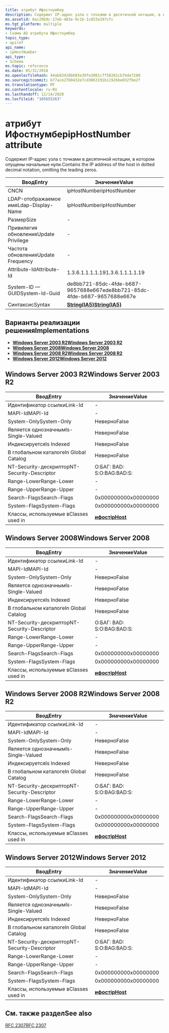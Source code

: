 ```yaml
---
title: атрибут Ифостнумбер
description: Содержит IP-адрес узла с точками в десятичной нотации, в котором опущены начальные нули.
ms.assetid: 0ac29b9c-17eb-483e-9c1b-1c853a197cfc
ms.tgt_platform: multiple
keywords:
- Схема AD атрибута Ифостнумбер
topic_type:
- apiref
api_name:
- ipHostNumber
api_type:
- Schema
ms.topic: reference
ms.date: 05/31/2018
ms.openlocfilehash: 44ab93428b683e39fe2081c7f58262cb7bde7280
ms.sourcegitcommit: b77ace27b0432e7cd3863191b11926be032fbe2f
ms.translationtype: MT
ms.contentlocale: ru-RU
ms.lasthandoff: 12/14/2020
ms.locfileid: "105655263"
---
```

# <a name="iphostnumber-attribute"></a><span data-ttu-id="263b2-104">атрибут Ифостнумбер</span><span class="sxs-lookup"><span data-stu-id="263b2-104">ipHostNumber attribute</span></span>

<span data-ttu-id="263b2-105">Содержит IP-адрес узла с точками в десятичной нотации, в котором опущены начальные нули.</span><span class="sxs-lookup"><span data-stu-id="263b2-105">Contains the IP address of the host in dotted decimal notation, omitting the leading zeros.</span></span>



| <span data-ttu-id="263b2-106">Ввод</span><span class="sxs-lookup"><span data-stu-id="263b2-106">Entry</span></span> | <span data-ttu-id="263b2-107">Значение</span><span class="sxs-lookup"><span data-stu-id="263b2-107">Value</span></span> |
|-------------------|--------------------------------------|
| <span data-ttu-id="263b2-108">CN</span><span class="sxs-lookup"><span data-stu-id="263b2-108">CN</span></span>                | <span data-ttu-id="263b2-109">ipHostNumber</span><span class="sxs-lookup"><span data-stu-id="263b2-109">ipHostNumber</span></span>                         |
| <span data-ttu-id="263b2-110">LDAP-отображаемое имя</span><span class="sxs-lookup"><span data-stu-id="263b2-110">Ldap-Display-Name</span></span> | <span data-ttu-id="263b2-111">ipHostNumber</span><span class="sxs-lookup"><span data-stu-id="263b2-111">ipHostNumber</span></span>                         |
| <span data-ttu-id="263b2-112">Размер</span><span class="sxs-lookup"><span data-stu-id="263b2-112">Size</span></span>              | \-                                   |
| <span data-ttu-id="263b2-113">Привилегия обновления</span><span class="sxs-lookup"><span data-stu-id="263b2-113">Update Privilege</span></span>  | \-                                   |
| <span data-ttu-id="263b2-114">Частота обновления</span><span class="sxs-lookup"><span data-stu-id="263b2-114">Update Frequency</span></span>  | \-                                   |
| <span data-ttu-id="263b2-115">Attribute-Id</span><span class="sxs-lookup"><span data-stu-id="263b2-115">Attribute-Id</span></span>      | <span data-ttu-id="263b2-116">1.3.6.1.1.1.1.19</span><span class="sxs-lookup"><span data-stu-id="263b2-116">1.3.6.1.1.1.1.19</span></span>                     |
| <span data-ttu-id="263b2-117">System-ID — GUID</span><span class="sxs-lookup"><span data-stu-id="263b2-117">System-Id-Guid</span></span>    | <span data-ttu-id="263b2-118">de8bb721-85dc-4fde-b687-9657688e667e</span><span class="sxs-lookup"><span data-stu-id="263b2-118">de8bb721-85dc-4fde-b687-9657688e667e</span></span> |
| <span data-ttu-id="263b2-119">Синтаксис</span><span class="sxs-lookup"><span data-stu-id="263b2-119">Syntax</span></span>            | [<span data-ttu-id="263b2-120">**String(IA5)**</span><span class="sxs-lookup"><span data-stu-id="263b2-120">**String(IA5)**</span></span>](s-string-ia5.md)  |



## <a name="implementations"></a><span data-ttu-id="263b2-121">Варианты реализации решения</span><span class="sxs-lookup"><span data-stu-id="263b2-121">Implementations</span></span>

-   [<span data-ttu-id="263b2-122">**Windows Server 2003 R2**</span><span class="sxs-lookup"><span data-stu-id="263b2-122">**Windows Server 2003 R2**</span></span>](#windows-server-2003-r2)
-   [<span data-ttu-id="263b2-123">**Windows Server 2008**</span><span class="sxs-lookup"><span data-stu-id="263b2-123">**Windows Server 2008**</span></span>](#windows-server-2008)
-   [<span data-ttu-id="263b2-124">**Windows Server 2008 R2**</span><span class="sxs-lookup"><span data-stu-id="263b2-124">**Windows Server 2008 R2**</span></span>](#windows-server-2008-r2)
-   [<span data-ttu-id="263b2-125">**Windows Server 2012**</span><span class="sxs-lookup"><span data-stu-id="263b2-125">**Windows Server 2012**</span></span>](#windows-server-2012)

## <a name="windows-server-2003-r2"></a><span data-ttu-id="263b2-126">Windows Server 2003 R2</span><span class="sxs-lookup"><span data-stu-id="263b2-126">Windows Server 2003 R2</span></span>



| <span data-ttu-id="263b2-127">Ввод</span><span class="sxs-lookup"><span data-stu-id="263b2-127">Entry</span></span> | <span data-ttu-id="263b2-128">Значение</span><span class="sxs-lookup"><span data-stu-id="263b2-128">Value</span></span> |
|------------------------|---------------------------------------|
| <span data-ttu-id="263b2-129">Идентификатор ссылки</span><span class="sxs-lookup"><span data-stu-id="263b2-129">Link-Id</span></span>                | \-                                    |
| <span data-ttu-id="263b2-130">MAPI-Id</span><span class="sxs-lookup"><span data-stu-id="263b2-130">MAPI-Id</span></span>                | \-                                    |
| <span data-ttu-id="263b2-131">System-Only</span><span class="sxs-lookup"><span data-stu-id="263b2-131">System-Only</span></span>            | <span data-ttu-id="263b2-132">Неверно</span><span class="sxs-lookup"><span data-stu-id="263b2-132">False</span></span>                                 |
| <span data-ttu-id="263b2-133">Является однозначным</span><span class="sxs-lookup"><span data-stu-id="263b2-133">Is-Single-Valued</span></span>       | <span data-ttu-id="263b2-134">Неверно</span><span class="sxs-lookup"><span data-stu-id="263b2-134">False</span></span>                                 |
| <span data-ttu-id="263b2-135">Индексируется</span><span class="sxs-lookup"><span data-stu-id="263b2-135">Is Indexed</span></span>             | <span data-ttu-id="263b2-136">Неверно</span><span class="sxs-lookup"><span data-stu-id="263b2-136">False</span></span>                                 |
| <span data-ttu-id="263b2-137">В глобальном каталоге</span><span class="sxs-lookup"><span data-stu-id="263b2-137">In Global Catalog</span></span>      | <span data-ttu-id="263b2-138">Неверно</span><span class="sxs-lookup"><span data-stu-id="263b2-138">False</span></span>                                 |
| <span data-ttu-id="263b2-139">NT-Security-дескриптор</span><span class="sxs-lookup"><span data-stu-id="263b2-139">NT-Security-Descriptor</span></span> | <span data-ttu-id="263b2-140">О:БАГ: BAD: S:</span><span class="sxs-lookup"><span data-stu-id="263b2-140">O:BAG:BAD:S:</span></span>                          |
| <span data-ttu-id="263b2-141">Range-Lower</span><span class="sxs-lookup"><span data-stu-id="263b2-141">Range-Lower</span></span>            | \-                                    |
| <span data-ttu-id="263b2-142">Range-Upper</span><span class="sxs-lookup"><span data-stu-id="263b2-142">Range-Upper</span></span>            | \-                                    |
| <span data-ttu-id="263b2-143">Search-Flags</span><span class="sxs-lookup"><span data-stu-id="263b2-143">Search-Flags</span></span>           | <span data-ttu-id="263b2-144">0x00000000</span><span class="sxs-lookup"><span data-stu-id="263b2-144">0x00000000</span></span>                            |
| <span data-ttu-id="263b2-145">System-Flags</span><span class="sxs-lookup"><span data-stu-id="263b2-145">System-Flags</span></span>           | <span data-ttu-id="263b2-146">0x00000000</span><span class="sxs-lookup"><span data-stu-id="263b2-146">0x00000000</span></span>                            |
| <span data-ttu-id="263b2-147">Классы, используемые в</span><span class="sxs-lookup"><span data-stu-id="263b2-147">Classes used in</span></span>        | [<span data-ttu-id="263b2-148">**ифост**</span><span class="sxs-lookup"><span data-stu-id="263b2-148">**ipHost**</span></span>](c-iphost.md)<br/> |



## <a name="windows-server-2008"></a><span data-ttu-id="263b2-149">Windows Server 2008</span><span class="sxs-lookup"><span data-stu-id="263b2-149">Windows Server 2008</span></span>



| <span data-ttu-id="263b2-150">Ввод</span><span class="sxs-lookup"><span data-stu-id="263b2-150">Entry</span></span> | <span data-ttu-id="263b2-151">Значение</span><span class="sxs-lookup"><span data-stu-id="263b2-151">Value</span></span> |
|------------------------|---------------------------------------|
| <span data-ttu-id="263b2-152">Идентификатор ссылки</span><span class="sxs-lookup"><span data-stu-id="263b2-152">Link-Id</span></span>                | \-                                    |
| <span data-ttu-id="263b2-153">MAPI-Id</span><span class="sxs-lookup"><span data-stu-id="263b2-153">MAPI-Id</span></span>                | \-                                    |
| <span data-ttu-id="263b2-154">System-Only</span><span class="sxs-lookup"><span data-stu-id="263b2-154">System-Only</span></span>            | <span data-ttu-id="263b2-155">Неверно</span><span class="sxs-lookup"><span data-stu-id="263b2-155">False</span></span>                                 |
| <span data-ttu-id="263b2-156">Является однозначным</span><span class="sxs-lookup"><span data-stu-id="263b2-156">Is-Single-Valued</span></span>       | <span data-ttu-id="263b2-157">Неверно</span><span class="sxs-lookup"><span data-stu-id="263b2-157">False</span></span>                                 |
| <span data-ttu-id="263b2-158">Индексируется</span><span class="sxs-lookup"><span data-stu-id="263b2-158">Is Indexed</span></span>             | <span data-ttu-id="263b2-159">Неверно</span><span class="sxs-lookup"><span data-stu-id="263b2-159">False</span></span>                                 |
| <span data-ttu-id="263b2-160">В глобальном каталоге</span><span class="sxs-lookup"><span data-stu-id="263b2-160">In Global Catalog</span></span>      | <span data-ttu-id="263b2-161">Неверно</span><span class="sxs-lookup"><span data-stu-id="263b2-161">False</span></span>                                 |
| <span data-ttu-id="263b2-162">NT-Security-дескриптор</span><span class="sxs-lookup"><span data-stu-id="263b2-162">NT-Security-Descriptor</span></span> | <span data-ttu-id="263b2-163">О:БАГ: BAD: S:</span><span class="sxs-lookup"><span data-stu-id="263b2-163">O:BAG:BAD:S:</span></span>                          |
| <span data-ttu-id="263b2-164">Range-Lower</span><span class="sxs-lookup"><span data-stu-id="263b2-164">Range-Lower</span></span>            | \-                                    |
| <span data-ttu-id="263b2-165">Range-Upper</span><span class="sxs-lookup"><span data-stu-id="263b2-165">Range-Upper</span></span>            | \-                                    |
| <span data-ttu-id="263b2-166">Search-Flags</span><span class="sxs-lookup"><span data-stu-id="263b2-166">Search-Flags</span></span>           | <span data-ttu-id="263b2-167">0x00000000</span><span class="sxs-lookup"><span data-stu-id="263b2-167">0x00000000</span></span>                            |
| <span data-ttu-id="263b2-168">System-Flags</span><span class="sxs-lookup"><span data-stu-id="263b2-168">System-Flags</span></span>           | <span data-ttu-id="263b2-169">0x00000000</span><span class="sxs-lookup"><span data-stu-id="263b2-169">0x00000000</span></span>                            |
| <span data-ttu-id="263b2-170">Классы, используемые в</span><span class="sxs-lookup"><span data-stu-id="263b2-170">Classes used in</span></span>        | [<span data-ttu-id="263b2-171">**ифост**</span><span class="sxs-lookup"><span data-stu-id="263b2-171">**ipHost**</span></span>](c-iphost.md)<br/> |



## <a name="windows-server-2008-r2"></a><span data-ttu-id="263b2-172">Windows Server 2008 R2</span><span class="sxs-lookup"><span data-stu-id="263b2-172">Windows Server 2008 R2</span></span>



| <span data-ttu-id="263b2-173">Ввод</span><span class="sxs-lookup"><span data-stu-id="263b2-173">Entry</span></span> | <span data-ttu-id="263b2-174">Значение</span><span class="sxs-lookup"><span data-stu-id="263b2-174">Value</span></span> |
|------------------------|---------------------------------------|
| <span data-ttu-id="263b2-175">Идентификатор ссылки</span><span class="sxs-lookup"><span data-stu-id="263b2-175">Link-Id</span></span>                | \-                                    |
| <span data-ttu-id="263b2-176">MAPI-Id</span><span class="sxs-lookup"><span data-stu-id="263b2-176">MAPI-Id</span></span>                | \-                                    |
| <span data-ttu-id="263b2-177">System-Only</span><span class="sxs-lookup"><span data-stu-id="263b2-177">System-Only</span></span>            | <span data-ttu-id="263b2-178">Неверно</span><span class="sxs-lookup"><span data-stu-id="263b2-178">False</span></span>                                 |
| <span data-ttu-id="263b2-179">Является однозначным</span><span class="sxs-lookup"><span data-stu-id="263b2-179">Is-Single-Valued</span></span>       | <span data-ttu-id="263b2-180">Неверно</span><span class="sxs-lookup"><span data-stu-id="263b2-180">False</span></span>                                 |
| <span data-ttu-id="263b2-181">Индексируется</span><span class="sxs-lookup"><span data-stu-id="263b2-181">Is Indexed</span></span>             | <span data-ttu-id="263b2-182">Неверно</span><span class="sxs-lookup"><span data-stu-id="263b2-182">False</span></span>                                 |
| <span data-ttu-id="263b2-183">В глобальном каталоге</span><span class="sxs-lookup"><span data-stu-id="263b2-183">In Global Catalog</span></span>      | <span data-ttu-id="263b2-184">Неверно</span><span class="sxs-lookup"><span data-stu-id="263b2-184">False</span></span>                                 |
| <span data-ttu-id="263b2-185">NT-Security-дескриптор</span><span class="sxs-lookup"><span data-stu-id="263b2-185">NT-Security-Descriptor</span></span> | <span data-ttu-id="263b2-186">О:БАГ: BAD: S:</span><span class="sxs-lookup"><span data-stu-id="263b2-186">O:BAG:BAD:S:</span></span>                          |
| <span data-ttu-id="263b2-187">Range-Lower</span><span class="sxs-lookup"><span data-stu-id="263b2-187">Range-Lower</span></span>            | \-                                    |
| <span data-ttu-id="263b2-188">Range-Upper</span><span class="sxs-lookup"><span data-stu-id="263b2-188">Range-Upper</span></span>            | \-                                    |
| <span data-ttu-id="263b2-189">Search-Flags</span><span class="sxs-lookup"><span data-stu-id="263b2-189">Search-Flags</span></span>           | <span data-ttu-id="263b2-190">0x00000000</span><span class="sxs-lookup"><span data-stu-id="263b2-190">0x00000000</span></span>                            |
| <span data-ttu-id="263b2-191">System-Flags</span><span class="sxs-lookup"><span data-stu-id="263b2-191">System-Flags</span></span>           | <span data-ttu-id="263b2-192">0x00000000</span><span class="sxs-lookup"><span data-stu-id="263b2-192">0x00000000</span></span>                            |
| <span data-ttu-id="263b2-193">Классы, используемые в</span><span class="sxs-lookup"><span data-stu-id="263b2-193">Classes used in</span></span>        | [<span data-ttu-id="263b2-194">**ифост**</span><span class="sxs-lookup"><span data-stu-id="263b2-194">**ipHost**</span></span>](c-iphost.md)<br/> |



## <a name="windows-server-2012"></a><span data-ttu-id="263b2-195">Windows Server 2012</span><span class="sxs-lookup"><span data-stu-id="263b2-195">Windows Server 2012</span></span>



| <span data-ttu-id="263b2-196">Ввод</span><span class="sxs-lookup"><span data-stu-id="263b2-196">Entry</span></span> | <span data-ttu-id="263b2-197">Значение</span><span class="sxs-lookup"><span data-stu-id="263b2-197">Value</span></span> |
|------------------------|---------------------------------------|
| <span data-ttu-id="263b2-198">Идентификатор ссылки</span><span class="sxs-lookup"><span data-stu-id="263b2-198">Link-Id</span></span>                | \-                                    |
| <span data-ttu-id="263b2-199">MAPI-Id</span><span class="sxs-lookup"><span data-stu-id="263b2-199">MAPI-Id</span></span>                | \-                                    |
| <span data-ttu-id="263b2-200">System-Only</span><span class="sxs-lookup"><span data-stu-id="263b2-200">System-Only</span></span>            | <span data-ttu-id="263b2-201">Неверно</span><span class="sxs-lookup"><span data-stu-id="263b2-201">False</span></span>                                 |
| <span data-ttu-id="263b2-202">Является однозначным</span><span class="sxs-lookup"><span data-stu-id="263b2-202">Is-Single-Valued</span></span>       | <span data-ttu-id="263b2-203">Неверно</span><span class="sxs-lookup"><span data-stu-id="263b2-203">False</span></span>                                 |
| <span data-ttu-id="263b2-204">Индексируется</span><span class="sxs-lookup"><span data-stu-id="263b2-204">Is Indexed</span></span>             | <span data-ttu-id="263b2-205">Неверно</span><span class="sxs-lookup"><span data-stu-id="263b2-205">False</span></span>                                 |
| <span data-ttu-id="263b2-206">В глобальном каталоге</span><span class="sxs-lookup"><span data-stu-id="263b2-206">In Global Catalog</span></span>      | <span data-ttu-id="263b2-207">Неверно</span><span class="sxs-lookup"><span data-stu-id="263b2-207">False</span></span>                                 |
| <span data-ttu-id="263b2-208">NT-Security-дескриптор</span><span class="sxs-lookup"><span data-stu-id="263b2-208">NT-Security-Descriptor</span></span> | <span data-ttu-id="263b2-209">О:БАГ: BAD: S:</span><span class="sxs-lookup"><span data-stu-id="263b2-209">O:BAG:BAD:S:</span></span>                          |
| <span data-ttu-id="263b2-210">Range-Lower</span><span class="sxs-lookup"><span data-stu-id="263b2-210">Range-Lower</span></span>            | \-                                    |
| <span data-ttu-id="263b2-211">Range-Upper</span><span class="sxs-lookup"><span data-stu-id="263b2-211">Range-Upper</span></span>            | \-                                    |
| <span data-ttu-id="263b2-212">Search-Flags</span><span class="sxs-lookup"><span data-stu-id="263b2-212">Search-Flags</span></span>           | <span data-ttu-id="263b2-213">0x00000000</span><span class="sxs-lookup"><span data-stu-id="263b2-213">0x00000000</span></span>                            |
| <span data-ttu-id="263b2-214">System-Flags</span><span class="sxs-lookup"><span data-stu-id="263b2-214">System-Flags</span></span>           | <span data-ttu-id="263b2-215">0x00000000</span><span class="sxs-lookup"><span data-stu-id="263b2-215">0x00000000</span></span>                            |
| <span data-ttu-id="263b2-216">Классы, используемые в</span><span class="sxs-lookup"><span data-stu-id="263b2-216">Classes used in</span></span>        | [<span data-ttu-id="263b2-217">**ифост**</span><span class="sxs-lookup"><span data-stu-id="263b2-217">**ipHost**</span></span>](c-iphost.md)<br/> |



## <a name="see-also"></a><span data-ttu-id="263b2-218">См. также раздел</span><span class="sxs-lookup"><span data-stu-id="263b2-218">See also</span></span>

<dl> <dt>

[<span data-ttu-id="263b2-219">RFC 2307</span><span class="sxs-lookup"><span data-stu-id="263b2-219">RFC 2307</span></span>](https://www.ietf.org/rfc/rfc2307.txt)
</dt> </dl>

 

 





